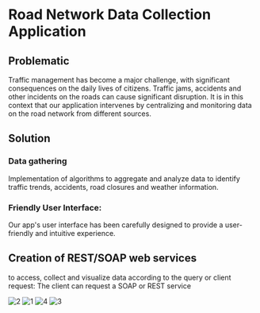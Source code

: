 # Road Network Data Collection Application

## Problematic

Traffic management has become a major challenge, with significant consequences on the daily lives of citizens.
Traffic jams, accidents and other incidents on the roads can cause significant disruption. 
It is in this context that our application intervenes by centralizing and monitoring data on the road network from different sources.

## Solution

### Data gathering
Implementation of algorithms to aggregate and analyze data to identify traffic trends, accidents, road closures and weather information.

### Friendly User Interface:
Our app's user interface has been carefully designed to provide a user-friendly and intuitive experience.

## Creation of REST/SOAP web services 

to access, collect and visualize data according to the query or client request: The client can request a SOAP or REST service

![2](https://github.com/OumaymaLimeme/Road-Network-Data-Collection-Application/assets/92635384/78d0385c-0360-4e5e-ac7d-0cecc2c1b53e)
![1](https://github.com/OumaymaLimeme/Road-Network-Data-Collection-Application/assets/92635384/da255cb0-4ab7-4db9-b031-b10cda233687)
![4](https://github.com/OumaymaLimeme/Road-Network-Data-Collection-Application/assets/92635384/a11f9302-1d69-4ed3-96d9-e8a3479f34b8)
![3](https://github.com/OumaymaLimeme/Road-Network-Data-Collection-Application/assets/92635384/92575ed9-625a-451a-8cda-ce27fe9e6c2a)
